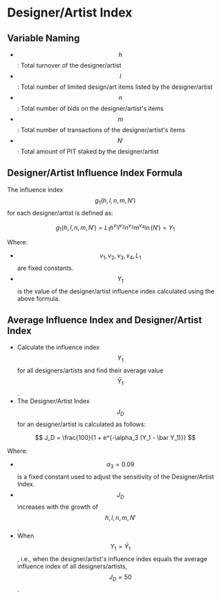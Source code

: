 # Designer/Artist Index

## **Variable Naming**

* $$h$$: Total turnover of the designer/artist
* $$l$$: Total number of limited design/art items listed by the designer/artist
* $$n$$: Total number of bids on the designer/artist's items
* $$m$$: Total number of transactions of the designer/artist's items
* $$N'$$: Total amount of PIT staked by the designer/artist

## **Designer/Artist Influence Index Formula**

The influence index $$g_1(h, l, n, m, N')$$ for each designer/artist is defined as:

$$
g_1(h, l, n, m, N') = L_1 h^{v_1} l^{v_2} n^{v_3} m^{v_4} \ln(N') = Y_1
$$

Where:

* $$v_1, v_2, v_3, v_4, L_1$$ are fixed constants.
* $$Y_1$$ is the value of the designer/artist influence index calculated using the above formula.

## **Average Influence Index and Designer/Artist Index**

* Calculate the influence index $$Y_1$$ for all designers/artists and find their average value $$\bar Y_1$$.
* The Designer/Artist Index $$J_D$$ for an designer/artist is calculated as follows:

$$
J_D = \frac{100}{1 + e^{-\alpha_3 (Y_1 - \bar Y_1)}}
$$

Where:

* $$\alpha_3=0.09$$ is a fixed constant used to adjust the sensitivity of the Designer/Artist Index.
* $$J_D$$ increases with the growth of $$h, l, n, m, N'$$.
* When $$Y_1 = \bar Y_1$$, i.e., when the designer/artist's influence index equals the average influence index of all designers/artists, $$J_D = 50$$.

